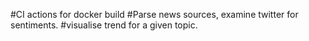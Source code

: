#CI actions for docker build
#Parse news sources, examine twitter for sentiments.
#visualise trend for a given topic.